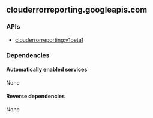 ## clouderrorreporting.googleapis.com

### APIs

* [ clouderrorreporting:v1beta1 ]( https://clouderrorreporting.googleapis.com/$discovery/rest?version=v1beta1 )

### Dependencies

#### Automatically enabled services

None

#### Reverse dependencies

None

